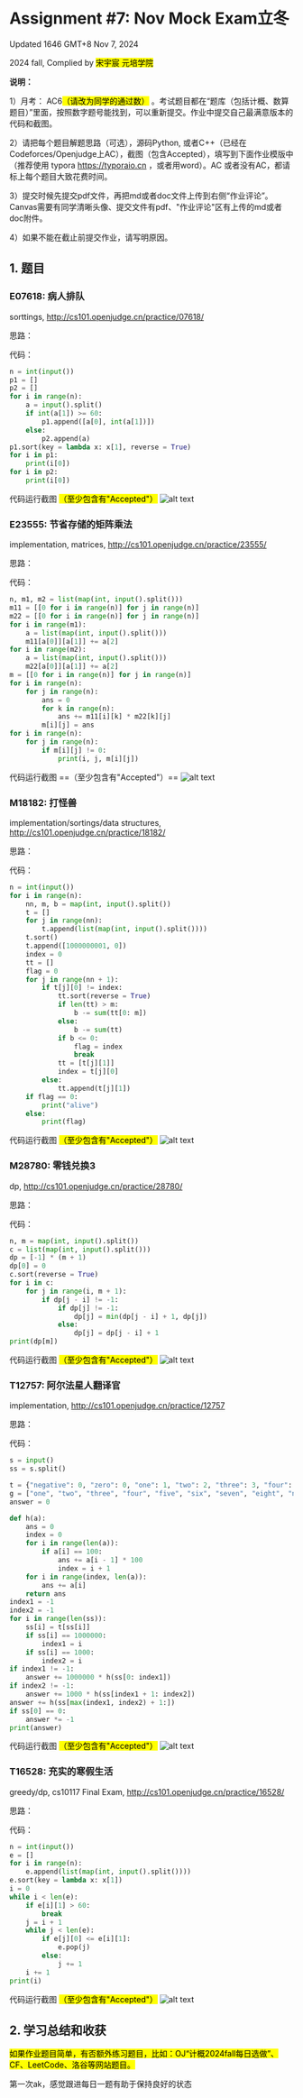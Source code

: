 # Assignment #7: Nov Mock Exam立冬

Updated 1646 GMT+8 Nov 7, 2024

2024 fall, Complied by <mark>宋宇宸 元培学院</mark>



**说明：**

1）⽉考： AC6<mark>（请改为同学的通过数）</mark> 。考试题⽬都在“题库（包括计概、数算题目）”⾥⾯，按照数字题号能找到，可以重新提交。作业中提交⾃⼰最满意版本的代码和截图。

2）请把每个题目解题思路（可选），源码Python, 或者C++（已经在Codeforces/Openjudge上AC），截图（包含Accepted），填写到下面作业模版中（推荐使用 typora https://typoraio.cn ，或者用word）。AC 或者没有AC，都请标上每个题目大致花费时间。

3）提交时候先提交pdf文件，再把md或者doc文件上传到右侧“作业评论”。Canvas需要有同学清晰头像、提交文件有pdf、"作业评论"区有上传的md或者doc附件。

4）如果不能在截止前提交作业，请写明原因。



## 1. 题目

### E07618: 病人排队

sorttings, http://cs101.openjudge.cn/practice/07618/

思路：



代码：

```python
n = int(input())
p1 = []
p2 = []
for i in range(n):
    a = input().split()
    if int(a[1]) >= 60:
        p1.append([a[0], int(a[1])])
    else:
        p2.append(a)
p1.sort(key = lambda x: x[1], reverse = True)
for i in p1:
    print(i[0])
for i in p2:
    print(i[0])
```



代码运行截图 <mark>（至少包含有"Accepted"）</mark>
![alt text](image-38.png)




### E23555: 节省存储的矩阵乘法

implementation, matrices, http://cs101.openjudge.cn/practice/23555/

思路：



代码：

```python
n, m1, m2 = list(map(int, input().split()))
m11 = [[0 for i in range(n)] for j in range(n)]
m22 = [[0 for i in range(n)] for j in range(n)]
for i in range(m1):
    a = list(map(int, input().split()))
    m11[a[0]][a[1]] += a[2]
for i in range(m2):
    a = list(map(int, input().split()))
    m22[a[0]][a[1]] += a[2]
m = [[0 for i in range(n)] for j in range(n)]
for i in range(n):
    for j in range(n):
        ans = 0
        for k in range(n):
            ans += m11[i][k] * m22[k][j]
        m[i][j] = ans
for i in range(n):
    for j in range(n):
        if m[i][j] != 0:
            print(i, j, m[i][j])
```



代码运行截图 ==（至少包含有"Accepted"）==
![alt text](image-39.png)




### M18182: 打怪兽 

implementation/sortings/data structures, http://cs101.openjudge.cn/practice/18182/

思路：



代码：

```python
n = int(input())
for i in range(n):
    nn, m, b = map(int, input().split())
    t = []
    for j in range(nn):
        t.append(list(map(int, input().split())))
    t.sort()
    t.append([1000000001, 0])
    index = 0
    tt = []
    flag = 0
    for j in range(nn + 1):
        if t[j][0] != index:
            tt.sort(reverse = True)
            if len(tt) > m:
                b -= sum(tt[0: m])
            else:
                b -= sum(tt)
            if b <= 0:
                flag = index
                break
            tt = [t[j][1]]
            index = t[j][0]
        else:
            tt.append(t[j][1])
    if flag == 0:
        print("alive")
    else:
        print(flag)
```



代码运行截图 <mark>（至少包含有"Accepted"）</mark>
![alt text](image-40.png)




### M28780: 零钱兑换3

dp, http://cs101.openjudge.cn/practice/28780/

思路：



代码：

```python
n, m = map(int, input().split())
c = list(map(int, input().split()))
dp = [-1] * (m + 1)
dp[0] = 0
c.sort(reverse = True)
for i in c:
    for j in range(i, m + 1):
        if dp[j - i] != -1:
            if dp[j] != -1:
                dp[j] = min(dp[j - i] + 1, dp[j])
            else:
                dp[j] = dp[j - i] + 1
print(dp[m])
```



代码运行截图 <mark>（至少包含有"Accepted"）</mark>
![alt text](image-41.png)




### T12757: 阿尔法星人翻译官

implementation, http://cs101.openjudge.cn/practice/12757

思路：



代码：

```python
s = input()
ss = s.split()

t = {"negative": 0, "zero": 0, "one": 1, "two": 2, "three": 3, "four": 4, "five": 5, "six": 6, "seven": 7, "eight": 8, "nine": 9, "ten": 10, "eleven": 11, "twelve": 12, "thirteen": 13, "fourteen": 14, "fifteen": 15, "sixteen": 16, "seventeen": 17, "eighteen": 18, "nineteen": 19, "twenty": 20, "thirty":30, "forty": 40, "fifty": 50, "sixty": 60, "seventy": 70, "eighty": 80, "ninety": 90, "hundred": 100, "thousand": 1000, "million": 1000000}
g = ["one", "two", "three", "four", "five", "six", "seven", "eight", "nine", "ten"]
answer = 0

def h(a):
    ans = 0
    index = 0
    for i in range(len(a)):
        if a[i] == 100:
            ans += a[i - 1] * 100
            index = i + 1
    for i in range(index, len(a)):
        ans += a[i]
    return ans
index1 = -1
index2 = -1
for i in range(len(ss)):
    ss[i] = t[ss[i]]
    if ss[i] == 1000000:
        index1 = i
    if ss[i] == 1000:
        index2 = i
if index1 != -1:
    answer += 1000000 * h(ss[0: index1])
if index2 != -1:
    answer += 1000 * h(ss[index1 + 1: index2])
answer += h(ss[max(index1, index2) + 1:])
if ss[0] == 0:
    answer *= -1
print(answer)
```



代码运行截图 <mark>（至少包含有"Accepted"）</mark>
![alt text](image-42.png)




### T16528: 充实的寒假生活

greedy/dp, cs10117 Final Exam, http://cs101.openjudge.cn/practice/16528/

思路：



代码：

```python
n = int(input())
e = []
for i in range(n):
    e.append(list(map(int, input().split())))
e.sort(key = lambda x: x[1])
i = 0
while i < len(e):
    if e[i][1] > 60:
        break
    j = i + 1
    while j < len(e):
        if e[j][0] <= e[i][1]:
            e.pop(j)
        else:
            j += 1
    i += 1
print(i)
```



代码运行截图 <mark>（至少包含有"Accepted"）</mark>
![alt text](image-43.png)




## 2. 学习总结和收获

<mark>如果作业题目简单，有否额外练习题目，比如：OJ“计概2024fall每日选做”、CF、LeetCode、洛谷等网站题目。</mark>

第一次ak，感觉跟进每日一题有助于保持良好的状态




